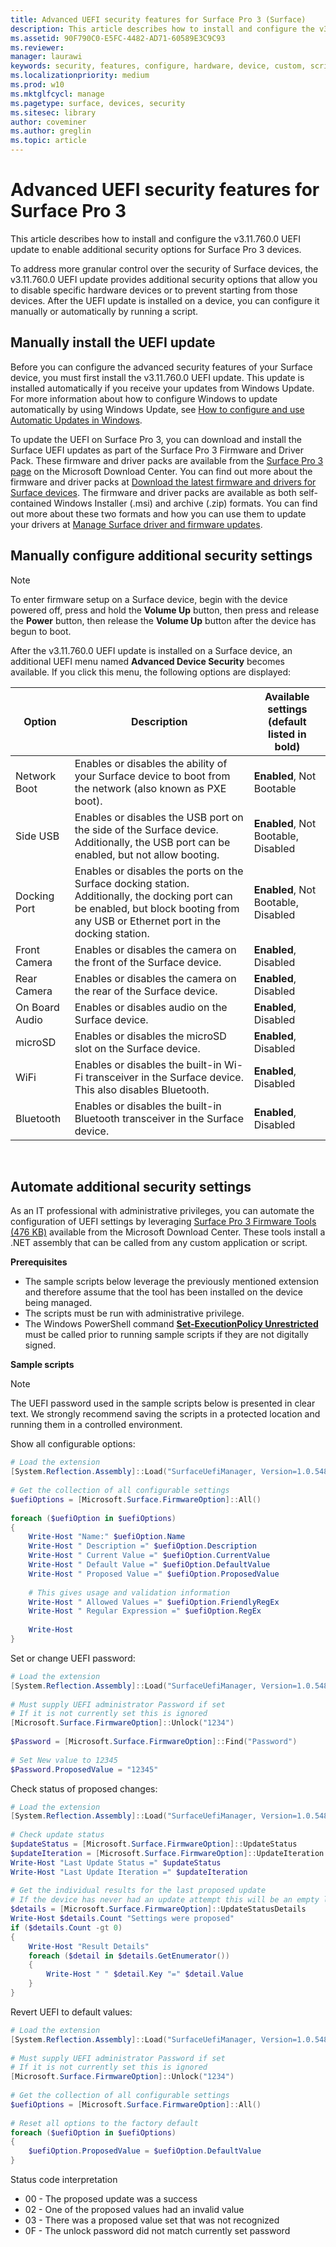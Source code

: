 ```yaml
---
title: Advanced UEFI security features for Surface Pro 3 (Surface)
description: This article describes how to install and configure the v3.11.760.0 UEFI update to enable additional security options for Surface Pro 3 devices.
ms.assetid: 90F790C0-E5FC-4482-AD71-60589E3C9C93
ms.reviewer: 
manager: laurawi
keywords: security, features, configure, hardware, device, custom, script, update
ms.localizationpriority: medium
ms.prod: w10
ms.mktglfcycl: manage
ms.pagetype: surface, devices, security
ms.sitesec: library
author: coveminer
ms.author: greglin
ms.topic: article
---
```


# Advanced UEFI security features for Surface Pro 3


This article describes how to install and configure the v3.11.760.0 UEFI update to enable additional security options for Surface Pro 3 devices.

To address more granular control over the security of Surface devices, the v3.11.760.0 UEFI update provides additional security options that allow you to disable specific hardware devices or to prevent starting from those devices. After the UEFI update is installed on a device, you can configure it manually or automatically by running a script.

## Manually install the UEFI update


Before you can configure the advanced security features of your Surface device, you must first install the v3.11.760.0 UEFI update. This update is installed automatically if you receive your updates from Windows Update. For more information about how to configure Windows to update automatically by using Windows Update, see [How to configure and use Automatic Updates in Windows](https://support.microsoft.com/kb/306525).

To update the UEFI on Surface Pro 3, you can download and install the Surface UEFI updates as part of the Surface Pro 3 Firmware and Driver Pack. These firmware and driver packs are available from the [Surface Pro 3 page](https://www.microsoft.com/download/details.aspx?id=38826) on the Microsoft Download Center. You can find out more about the firmware and driver packs at [Download the latest firmware and drivers for Surface devices](https://technet.microsoft.com/itpro/surface/deploy-the-latest-firmware-and-drivers-for-surface-devices). The firmware and driver packs are available as both self-contained Windows Installer (.msi) and archive (.zip) formats. You can find out more about these two formats and how you can use them to update your drivers at [Manage Surface driver and firmware updates](https://technet.microsoft.com/itpro/surface/manage-surface-pro-3-firmware-updates).

## Manually configure additional security settings


>[!NOTE]
>To enter firmware setup on a Surface device, begin with the device powered off, press and hold the **Volume Up** button, then press and release the **Power** button, then release the **Volume Up** button after the device has begun to boot.

After the v3.11.760.0 UEFI update is installed on a Surface device, an additional UEFI menu named **Advanced Device Security** becomes available. If you click this menu, the following options are displayed:

| Option         | Description                                                                                                                                                                          | Available settings (default listed in bold) |
|----------------|--------------------------------------------------------------------------------------------------------------------------------------------------------------------------------------|---------------------------------------------|
| Network Boot   | Enables or disables the ability of your Surface device to boot from the network (also known as PXE boot).                                                                            | **Enabled**, Not Bootable                   |
| Side USB       | Enables or disables the USB port on the side of the Surface device. Additionally, the USB port can be enabled, but not allow booting.                                                | **Enabled**, Not Bootable, Disabled         |
| Docking Port   | Enables or disables the ports on the Surface docking station. Additionally, the docking port can be enabled, but block booting from any USB or Ethernet port in the docking station. | **Enabled**, Not Bootable, Disabled         |
| Front Camera   | Enables or disables the camera on the front of the Surface device.                                                                                                                   | **Enabled**, Disabled                       |
| Rear Camera    | Enables or disables the camera on the rear of the Surface device.                                                                                                                    | **Enabled**, Disabled                       |
| On Board Audio | Enables or disables audio on the Surface device.                                                                                                                                     | **Enabled**, Disabled                       |
| microSD        | Enables or disables the microSD slot on the Surface device.                                                                                                                          | **Enabled**, Disabled                       |
| WiFi           | Enables or disables the built-in Wi-Fi transceiver in the Surface device. This also disables Bluetooth.                                                                              | **Enabled**, Disabled                       |
| Bluetooth      | Enables or disables the built-in Bluetooth transceiver in the Surface device.                                                                                                        | **Enabled**, Disabled                       |

 

## Automate additional security settings


As an IT professional with administrative privileges, you can automate the configuration of UEFI settings by leveraging [Surface Pro 3 Firmware Tools (476 KB)](https://go.microsoft.com/fwlink/p/?LinkID=618038) available from the Microsoft Download Center. These tools install a .NET assembly that can be called from any custom application or script.

**Prerequisites**

-   The sample scripts below leverage the previously mentioned extension and therefore assume that the tool has been installed on the device being managed.
-   The scripts must be run with administrative privilege.
-   The Windows PowerShell command [**Set-ExecutionPolicy Unrestricted**](https://technet.microsoft.com/library/ee176961.aspx) must be called prior to running sample scripts if they are not digitally signed.

**Sample scripts**

> [!NOTE]
> The UEFI password used in the sample scripts below is presented in clear text. We strongly recommend saving the scripts in a protected location and running them in a controlled environment.


Show all configurable options:

```powershell
# Load the extension 
[System.Reflection.Assembly]::Load("SurfaceUefiManager, Version=1.0.5483.22783, Culture=neutral, PublicKeyToken=20606f4b5276c705")  
 
# Get the collection of all configurable settings 
$uefiOptions = [Microsoft.Surface.FirmwareOption]::All() 
 
foreach ($uefiOption in $uefiOptions) 
{ 
    Write-Host "Name:" $uefiOption.Name 
    Write-Host " Description =" $uefiOption.Description 
    Write-Host " Current Value =" $uefiOption.CurrentValue 
    Write-Host " Default Value =" $uefiOption.DefaultValue 
    Write-Host " Proposed Value =" $uefiOption.ProposedValue 
     
    # This gives usage and validation information 
    Write-Host " Allowed Values =" $uefiOption.FriendlyRegEx 
    Write-Host " Regular Expression =" $uefiOption.RegEx 
     
    Write-Host 
}
```

Set or change UEFI password:

```powershell
# Load the extension 
[System.Reflection.Assembly]::Load("SurfaceUefiManager, Version=1.0.5483.22783, Culture=neutral, PublicKeyToken=20606f4b5276c705")  
 
# Must supply UEFI administrator Password if set 
# If it is not currently set this is ignored 
[Microsoft.Surface.FirmwareOption]::Unlock("1234") 
 
$Password = [Microsoft.Surface.FirmwareOption]::Find("Password") 
 
# Set New value to 12345 
$Password.ProposedValue = "12345"
```

Check status of proposed changes:

```powershell
# Load the extension 
[System.Reflection.Assembly]::Load("SurfaceUefiManager, Version=1.0.5483.22783, Culture=neutral, PublicKeyToken=20606f4b5276c705")  
 
# Check update status 
$updateStatus = [Microsoft.Surface.FirmwareOption]::UpdateStatus 
$updateIteration = [Microsoft.Surface.FirmwareOption]::UpdateIteration 
Write-Host "Last Update Status =" $updateStatus 
Write-Host "Last Update Iteration =" $updateIteration 
 
# Get the individual results for the last proposed update 
# If the device has never had an update attempt this will be an empty list 
$details = [Microsoft.Surface.FirmwareOption]::UpdateStatusDetails 
Write-Host $details.Count "Settings were proposed" 
if ($details.Count -gt 0) 
{ 
    Write-Host "Result Details" 
    foreach ($detail in $details.GetEnumerator()) 
    { 
        Write-Host " " $detail.Key "=" $detail.Value 
    } 
}
```

Revert UEFI to default values:

```powershell
# Load the extension 
[System.Reflection.Assembly]::Load("SurfaceUefiManager, Version=1.0.5483.22783, Culture=neutral, PublicKeyToken=20606f4b5276c705")  
 
# Must supply UEFI administrator Password if set 
# If it is not currently set this is ignored 
[Microsoft.Surface.FirmwareOption]::Unlock("1234") 
 
# Get the collection of all configurable settings 
$uefiOptions = [Microsoft.Surface.FirmwareOption]::All() 
 
# Reset all options to the factory default 
foreach ($uefiOption in $uefiOptions) 
{ 
    $uefiOption.ProposedValue = $uefiOption.DefaultValue 
}
```

Status code interpretation

-   00 - The proposed update was a success
-   02 - One of the proposed values had an invalid value
-   03 - There was a proposed value set that was not recognized
-   0F - The unlock password did not match currently set password

 
